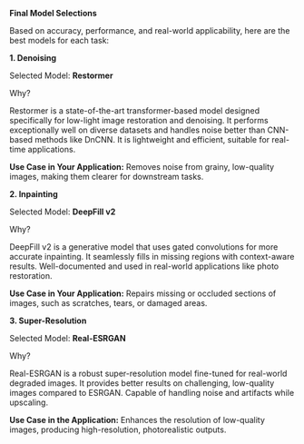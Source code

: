 **Final Model Selections**

Based on accuracy, performance, and real-world applicability, here are the best models for each task:

**1. Denoising**

Selected Model: **Restormer**

Why?

Restormer is a state-of-the-art transformer-based model designed specifically for low-light image restoration and denoising.
It performs exceptionally well on diverse datasets and handles noise better than CNN-based methods like DnCNN.
It is lightweight and efficient, suitable for real-time applications.

**Use Case in Your Application:** Removes noise from grainy, low-quality images, making them clearer for downstream tasks.

**2. Inpainting**

Selected Model: **DeepFill v2**

Why?

DeepFill v2 is a generative model that uses gated convolutions for more accurate inpainting.
It seamlessly fills in missing regions with context-aware results.
Well-documented and used in real-world applications like photo restoration.

**Use Case in Your Application:** Repairs missing or occluded sections of images, such as scratches, tears, or damaged areas.

**3. Super-Resolution**

Selected Model: **Real-ESRGAN**

Why?

Real-ESRGAN is a robust super-resolution model fine-tuned for real-world degraded images.
It provides better results on challenging, low-quality images compared to ESRGAN.
Capable of handling noise and artifacts while upscaling.

**Use Case in the Application:** Enhances the resolution of low-quality images, producing high-resolution, photorealistic outputs.


